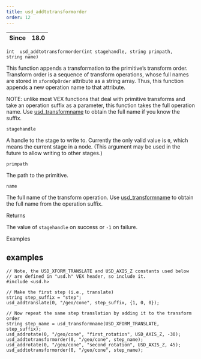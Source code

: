 ```yaml
---
title: usd_addtotransformorder
order: 12
---
```

| Since | 18.0 |
| --- | --- |

`int  usd_addtotransformorder(int stagehandle, string primpath, string name)`

This function appends a transformation to the primitive’s transform order. Transform order is a sequence of transform operations, whose full names are stored in `xformOpOrder` attribute as a string array. Thus, this function appends a new operation name to that attribute.

NOTE: unlike most VEX functions that deal with primitive transforms and take an operation suffix as a parameter, this function takes the full operation name. Use [usd_transformname](/en/houdini-vex/usd/usd_transformname "Constructs a full name of a transform operation") to obtain the full name if you know the suffix.

`stagehandle`

A handle to the stage to write to. Currently the only valid value is `0`, which means the current stage in a node. (This argument may be used in the future to allow writing to other stages.)

`primpath`

The path to the primitive.

`name`

The full name of the transform operation. Use [usd_transformname](/en/houdini-vex/usd/usd_transformname "Constructs a full name of a transform operation") to obtain the full name from the operation suffix.

Returns

The value of `stagehandle` on success or `-1` on failure.

Examples

## examples

```vex
// Note, the USD_XFORM_TRANSLATE and USD_AXIS_Z constants used below 
// are defined in "usd.h" VEX header, so include it.
#include <usd.h>

// Make the first step (i.e., translate)
string step_suffix = "step";
usd_addtranslate(0, "/geo/cone", step_suffix, {1, 0, 0});

// Now repeat the same step translation by adding it to the transform order
string step_name = usd_transformname(USD_XFORM_TRANSLATE, step_suffix);
usd_addrotate(0, "/geo/cone", "first_rotation", USD_AXIS_Z, -30);
usd_addtotransformorder(0, "/geo/cone", step_name);
usd_addrotate(0, "/geo/cone", "second_rotation", USD_AXIS_Z, 45);
usd_addtotransformorder(0, "/geo/cone", step_name);

```
